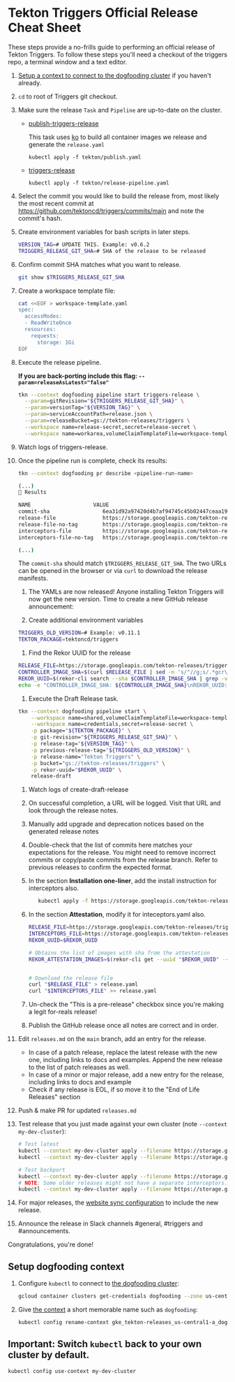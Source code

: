 # Tekton Triggers Official Release Cheat Sheet

These steps provide a no-frills guide to performing an official release
of Tekton Triggers. To follow these steps you'll need a checkout of
the triggers repo, a terminal window and a text editor.

1. [Setup a context to connect to the dogfooding cluster](#setup-dogfooding-context) if you haven't already.

1. `cd` to root of Triggers git checkout.

1. Make sure the release `Task` and `Pipeline` are up-to-date on the
   cluster.

   - [publish-triggers-release](https://github.com/tektoncd/triggers/blob/main/tekton/publish.yaml)

     This task uses [ko](https://github.com/google/ko) to build all container images we release and generate the `release.yaml`
     ```shell script
     kubectl apply -f tekton/publish.yaml
     ```
   - [triggers-release](https://github.com/tektoncd/triggers/blob/main/tekton/release-pipeline.yaml)
     ```shell script
     kubectl apply -f tekton/release-pipeline.yaml
     ```

1. Select the commit you would like to build the release from, most likely the
   most recent commit at https://github.com/tektoncd/triggers/commits/main
   and note the commit's hash.

1. Create environment variables for bash scripts in later steps.

    ```bash
    VERSION_TAG=# UPDATE THIS. Example: v0.6.2
    TRIGGERS_RELEASE_GIT_SHA=# SHA of the release to be released
    ```

1. Confirm commit SHA matches what you want to release.

    ```bash
    git show $TRIGGERS_RELEASE_GIT_SHA
    ```

1. Create a workspace template file:

   ```bash
   cat <<EOF > workspace-template.yaml
   spec:
     accessModes:
     - ReadWriteOnce
     resources:
       requests:
         storage: 1Gi
   EOF
   ```

1. Execute the release pipeline.

    **If you are back-porting include this flag: `--param=releaseAsLatest="false"`**

    ```bash
    tkn --context dogfooding pipeline start triggers-release \
      --param=gitRevision="${TRIGGERS_RELEASE_GIT_SHA}" \
      --param=versionTag="${VERSION_TAG}" \
      --param=serviceAccountPath=release.json \
      --param=releaseBucket=gs://tekton-releases/triggers \
      --workspace name=release-secret,secret=release-secret \
      --workspace name=workarea,volumeClaimTemplateFile=workspace-template.yaml
    ```

1. Watch logs of triggers-release.

1. Once the pipeline run is complete, check its results:

   ```bash
   tkn --context dogfooding pr describe <pipeline-run-name>

   (...)
   📝 Results

   NAME                    VALUE
   commit-sha                 6ea31d92a97420d4b7af94745c45b02447ceaa19
   release-file               https://storage.googleapis.com/tekton-releases/triggers/previous/v0.13.0/release.yaml
   release-file-no-tag        https://storage.googleapis.com/tekton-releases/triggers/previous/v0.13.0/release.notag.yaml
   interceptors-file          https://storage.googleapis.com/tekton-releases/triggers/previous/v0.13.0/interceptors.yaml
   interceptors-file-no-tag   https://storage.googleapis.com/tekton-releases/triggers/previous/v0.13.0/interceptors.notag.yaml

   (...)
   ```

   The `commit-sha` should match `$TRIGGERS_RELEASE_GIT_SHA`.
   The two URLs can be opened in the browser or via `curl` to download the release manifests.

    1. The YAMLs are now released! Anyone installing Tekton Triggers will now get the new version. Time to create a new GitHub release announcement:

    1. Create additional environment variables

    ```bash
    TRIGGERS_OLD_VERSION=# Example: v0.11.1
    TEKTON_PACKAGE=tektoncd/triggers
    ```

    1. Find the Rekor UUID for the release

    ```bash
    RELEASE_FILE=https://storage.googleapis.com/tekton-releases/triggers/previous/${VERSION_TAG}/release.yaml
    CONTROLLER_IMAGE_SHA=$(curl $RELEASE_FILE | sed -n 's/"//g;s/.*gcr\.io.*controller.*@//p;')
    REKOR_UUID=$(rekor-cli search --sha $CONTROLLER_IMAGE_SHA | grep -v Found | head -1)
    echo -e "CONTROLLER_IMAGE_SHA: ${CONTROLLER_IMAGE_SHA}\nREKOR_UUID: ${REKOR_UUID}"
    ```

    1. Execute the Draft Release task.

    ```bash
    tkn --context dogfooding pipeline start \
        --workspace name=shared,volumeClaimTemplateFile=workspace-template.yaml \
        --workspace name=credentials,secret=release-secret \
        -p package="${TEKTON_PACKAGE}" \
        -p git-revision="${TRIGGERS_RELEASE_GIT_SHA}" \
        -p release-tag="${VERSION_TAG}" \
        -p previous-release-tag="${TRIGGERS_OLD_VERSION}" \
        -p release-name="Tekton Triggers" \
        -p bucket="gs://tekton-releases/triggers" \
        -p rekor-uuid="$REKOR_UUID" \
        release-draft
    ```

    1. Watch logs of create-draft-release

    1. On successful completion, a URL will be logged. Visit that URL and look through the release notes.
      1. Manually add upgrade and deprecation notices based on the generated release notes
      1. Double-check that the list of commits here matches your expectations
         for the release. You might need to remove incorrect commits or copy/paste commits
         from the release branch. Refer to previous releases to confirm the expected format.
      1. In the section **Installation one-liner**, add the install instruction for interceptors also. 
         ```bash
            kubectl apply -f https://storage.googleapis.com/tekton-releases/triggers/previous/${VERSION_TAG}/interceptors.yaml
         ```
      1. In the section **Attestation**, modify it for inteceptors.yaml also.
         ```bash
         RELEASE_FILE=https://storage.googleapis.com/tekton-releases/triggers/previous/${VERSION_TAG}/release.yaml
         INTERCEPTORS_FILE=https://storage.googleapis.com/tekton-releases/triggers/previous/${VERSION_TAG}/interceptors.yaml
         REKOR_UUID=$REKOR_UUID

         # Obtains the list of images with sha from the attestation
         REKOR_ATTESTATION_IMAGES=$(rekor-cli get --uuid "$REKOR_UUID" --format json | jq -r .Attestation | jq -r '.subject[]|.name + ":v0.23.0@sha256:" + .digest.sha256')


         # Download the release file
         curl "$RELEASE_FILE" > release.yaml
         curl "$INTERCEPTORS_FILE" >> release.yaml
          ```
    1. Un-check the "This is a pre-release" checkbox since you're making a legit for-reals release!

    1. Publish the GitHub release once all notes are correct and in order.

1. Edit `releases.md` on the `main` branch, add an entry for the release.
   - In case of a patch release, replace the latest release with the new one,
     including links to docs and examples. Append the new release to the list
     of patch releases as well.
   - In case of a minor or major release, add a new entry for the
     release, including links to docs and example
   - Check if any release is EOL, if so move it to the "End of Life Releases"
     section

1. Push & make PR for updated `releases.md`

1. Test release that you just made against your own cluster (note `--context my-dev-cluster`):

    ```bash
    # Test latest
    kubectl --context my-dev-cluster apply --filename https://storage.googleapis.com/tekton-releases/triggers/latest/release.yaml
    kubectl --context my-dev-cluster apply --filename https://storage.googleapis.com/tekton-releases/triggers/latest/interceptors.yaml
    ```

    ```bash
    # Test backport
    kubectl --context my-dev-cluster apply --filename https://storage.googleapis.com/tekton-releases/triggers/previous/v0.12.1/release.yaml
    # NOTE: Some older releases might not have a separate interceptors.yaml as they used to be bundled in release.yaml
    kubectl --context my-dev-cluster apply --filename https://storage.googleapis.com/tekton-releases/triggers/previous/v0.12.1/interceptors.yaml
    ```

1. For major releases, the [website sync configuration](https://github.com/tektoncd/website/blob/main/sync/config/triggers.yaml)
   to include the new release.

1. Announce the release in Slack channels #general, #triggers and #announcements.

Congratulations, you're done!

## Setup dogfooding context

1. Configure `kubectl` to connect to
   [the dogfooding cluster](https://github.com/tektoncd/plumbing/blob/main/docs/dogfooding.md):

    ```bash
    gcloud container clusters get-credentials dogfooding --zone us-central1-a --project tekton-releases
    ```

1. Give [the context](https://kubernetes.io/docs/tasks/access-application-cluster/configure-access-multiple-clusters/)
   a short memorable name such as `dogfooding`:

   ```bash
   kubectl config rename-context gke_tekton-releases_us-central1-a_dogfooding dogfooding
   ```

## Important: Switch `kubectl` back to your own cluster by default.

```bash
kubectl config use-context my-dev-cluster
```
